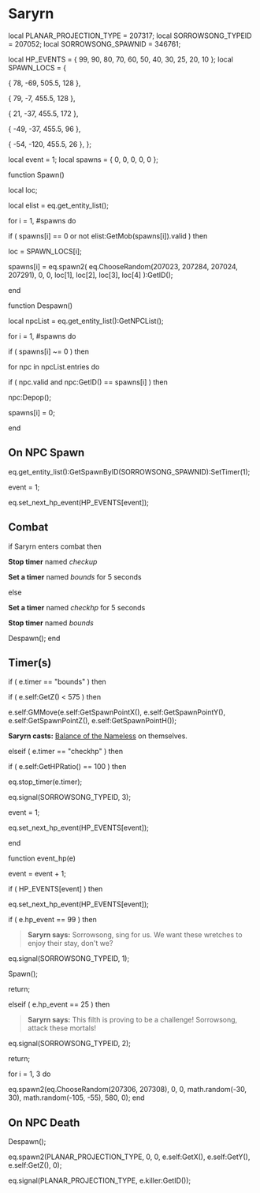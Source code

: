 # Saryrn
local PLANAR_PROJECTION_TYPE = 207317;
local SORROWSONG_TYPEID = 207052;
local SORROWSONG_SPAWNID = 346761;

local HP_EVENTS = { 99, 90, 80, 70, 60, 50, 40, 30, 25, 20, 10 };
local SPAWN_LOCS = {

{ 78, -69, 505.5, 128 },

{ 79, -7, 455.5, 128 },

{ 21, -37, 455.5, 172 },

{ -49, -37, 455.5, 96 },

{ -54, -120, 455.5, 26 },
};

local event = 1;
local spawns = { 0, 0, 0, 0, 0 };


function Spawn()

local loc;

local elist = eq.get_entity_list();



for i = 1, #spawns do


if ( spawns[i] == 0 or not elist:GetMob(spawns[i]).valid ) then



loc = SPAWN_LOCS[i];



spawns[i] = eq.spawn2( eq.ChooseRandom(207023, 207284, 207024, 207291), 0, 0, loc[1], loc[2], loc[3], loc[4] ):GetID();

end

function Despawn()

local npcList = eq.get_entity_list():GetNPCList();



for i = 1, #spawns do




if ( spawns[i] ~= 0 ) then







for npc in npcList.entries do







if ( npc.valid and npc:GetID() == spawns[i] ) then





npc:Depop();












spawns[i] = 0;

end



## On NPC Spawn

eq.get_entity_list():GetSpawnByID(SORROWSONG_SPAWNID):SetTimer(1); 

event = 1;

eq.set_next_hp_event(HP_EVENTS[event]);


## Combat

if  Saryrn enters combat  then


**Stop timer** named *checkup*


**Set a timer** named *bounds* for 5 seconds

else





**Set a timer** named *checkhp* for 5 seconds


**Stop timer** named *bounds*


Despawn();
end



## Timer(s)


if ( e.timer == "bounds" ) then




if ( e.self:GetZ() < 575 ) then



e.self:GMMove(e.self:GetSpawnPointX(), e.self:GetSpawnPointY(), e.self:GetSpawnPointZ(), e.self:GetSpawnPointH());



**Saryrn casts:** [Balance of the Nameless](/spell/3230) on themselves.




elseif ( e.timer == "checkhp" ) then




if ( e.self:GetHPRatio() == 100 ) then





eq.stop_timer(e.timer);







eq.signal(SORROWSONG_TYPEID, 3); 



event = 1;



eq.set_next_hp_event(HP_EVENTS[event]);

end

function event_hp(e)



event = event + 1;

if ( HP_EVENTS[event] ) then


eq.set_next_hp_event(HP_EVENTS[event]);



if ( e.hp_event == 99 ) then


>**Saryrn says:** Sorrowsong, sing for us.  We want these wretches to enjoy their stay, don't we?


eq.signal(SORROWSONG_TYPEID, 1); 


Spawn();


return;




elseif ( e.hp_event == 25 ) then


>**Saryrn says:** This filth is proving to be a challenge!  Sorrowsong, attack these mortals!


eq.signal(SORROWSONG_TYPEID, 2); 


return;


for i = 1, 3 do





eq.spawn2(eq.ChooseRandom(207306, 207308), 0, 0, math.random(-30, 30), math.random(-105, -55), 580, 0);
end



## On NPC Death

Despawn();

eq.spawn2(PLANAR_PROJECTION_TYPE, 0, 0, e.self:GetX(), e.self:GetY(), e.self:GetZ(), 0);

eq.signal(PLANAR_PROJECTION_TYPE, e.killer:GetID()); 
